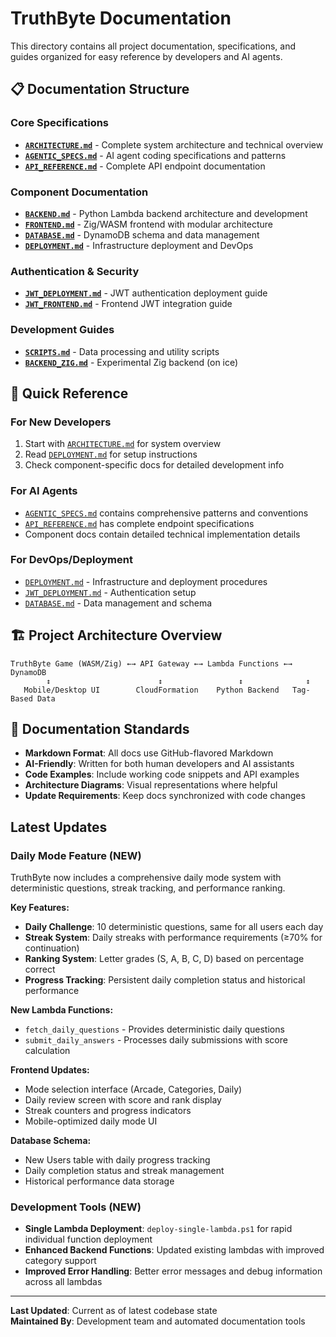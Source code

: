 # TruthByte Documentation

This directory contains all project documentation, specifications, and guides organized for easy reference by developers and AI agents.

## 📋 Documentation Structure

### Core Specifications
- **[`ARCHITECTURE.md`](ARCHITECTURE.md)** - Complete system architecture and technical overview
- **[`AGENTIC_SPECS.md`](AGENTIC_SPECS.md)** - AI agent coding specifications and patterns
- **[`API_REFERENCE.md`](API_REFERENCE.md)** - Complete API endpoint documentation

### Component Documentation  
- **[`BACKEND.md`](BACKEND.md)** - Python Lambda backend architecture and development
- **[`FRONTEND.md`](FRONTEND.md)** - Zig/WASM frontend with modular architecture
- **[`DATABASE.md`](DATABASE.md)** - DynamoDB schema and data management
- **[`DEPLOYMENT.md`](DEPLOYMENT.md)** - Infrastructure deployment and DevOps

### Authentication & Security
- **[`JWT_DEPLOYMENT.md`](JWT_DEPLOYMENT.md)** - JWT authentication deployment guide
- **[`JWT_FRONTEND.md`](JWT_FRONTEND.md)** - Frontend JWT integration guide

### Development Guides
- **[`SCRIPTS.md`](SCRIPTS.md)** - Data processing and utility scripts
- **[`BACKEND_ZIG.md`](BACKEND_ZIG.md)** - Experimental Zig backend (on ice)

## 🎯 Quick Reference

### For New Developers
1. Start with [`ARCHITECTURE.md`](ARCHITECTURE.md) for system overview
2. Read [`DEPLOYMENT.md`](DEPLOYMENT.md) for setup instructions
3. Check component-specific docs for detailed development info

### For AI Agents
- [`AGENTIC_SPECS.md`](AGENTIC_SPECS.md) contains comprehensive patterns and conventions
- [`API_REFERENCE.md`](API_REFERENCE.md) has complete endpoint specifications
- Component docs contain detailed technical implementation details

### For DevOps/Deployment
- [`DEPLOYMENT.md`](DEPLOYMENT.md) - Infrastructure and deployment procedures
- [`JWT_DEPLOYMENT.md`](JWT_DEPLOYMENT.md) - Authentication setup
- [`DATABASE.md`](DATABASE.md) - Data management and schema

## 🏗️ Project Architecture Overview

```
TruthByte Game (WASM/Zig) ←→ API Gateway ←→ Lambda Functions ←→ DynamoDB
        ↕                        ↕                 ↕              ↕
   Mobile/Desktop UI        CloudFormation    Python Backend   Tag-Based Data
```

## 📝 Documentation Standards

- **Markdown Format**: All docs use GitHub-flavored Markdown
- **AI-Friendly**: Written for both human developers and AI assistants
- **Code Examples**: Include working code snippets and API examples
- **Architecture Diagrams**: Visual representations where helpful
- **Update Requirements**: Keep docs synchronized with code changes

## Latest Updates

### Daily Mode Feature (NEW)
TruthByte now includes a comprehensive daily mode system with deterministic questions, streak tracking, and performance ranking.

**Key Features:**
- **Daily Challenge**: 10 deterministic questions, same for all users each day
- **Streak System**: Daily streaks with performance requirements (≥70% for continuation)
- **Ranking System**: Letter grades (S, A, B, C, D) based on percentage correct
- **Progress Tracking**: Persistent daily completion status and historical performance

**New Lambda Functions:**
- `fetch_daily_questions` - Provides deterministic daily questions
- `submit_daily_answers` - Processes daily submissions with score calculation

**Frontend Updates:**
- Mode selection interface (Arcade, Categories, Daily)
- Daily review screen with score and rank display
- Streak counters and progress indicators
- Mobile-optimized daily mode UI

**Database Schema:**
- New Users table with daily progress tracking
- Daily completion status and streak management
- Historical performance data storage

### Development Tools (NEW)
- **Single Lambda Deployment**: `deploy-single-lambda.ps1` for rapid individual function deployment
- **Enhanced Backend Functions**: Updated existing lambdas with improved category support
- **Improved Error Handling**: Better error messages and debug information across all lambdas

---

**Last Updated**: Current as of latest codebase state  
**Maintained By**: Development team and automated documentation tools 